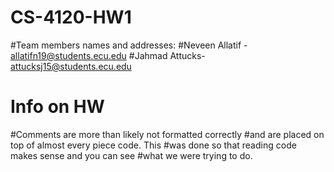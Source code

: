 # CS-4120-HW1
#Team members names and addresses:
#Neveen Allatif - allatifn19@students.ecu.edu
#Jahmad Attucks- attucksj15@students.ecu.edu
#
# Info on HW
#Comments are more than likely not formatted correctly
#and are placed on top of almost every piece code. This
#was done so that reading code makes sense and you can see
#what we were trying to do.
#
